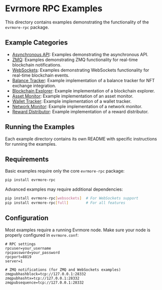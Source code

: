 # Evrmore RPC Examples

This directory contains examples demonstrating the functionality of the `evrmore-rpc` package.

## Example Categories

- [Asynchronous API](async/): Examples demonstrating the asynchronous API.
- [ZMQ](zmq/): Examples demonstrating ZMQ functionality for real-time blockchain notifications.
- [WebSockets](websockets/): Examples demonstrating WebSockets functionality for real-time blockchain events.
- [Balance Tracker](balance_tracker/): Example implementation of a balance tracker for NFT exchange integration.
- [Blockchain Explorer](blockchain_explorer/): Example implementation of a blockchain explorer.
- [Asset Monitor](asset_monitor/): Example implementation of an asset monitor.
- [Wallet Tracker](wallet_tracker/): Example implementation of a wallet tracker.
- [Network Monitor](network_monitor/): Example implementation of a network monitor.
- [Reward Distributor](reward_distributor/): Example implementation of a reward distributor.

## Running the Examples

Each example directory contains its own README with specific instructions for running the examples.

## Requirements

Basic examples require only the core `evrmore-rpc` package:

```bash
pip install evrmore-rpc
```

Advanced examples may require additional dependencies:

```bash
pip install evrmore-rpc[websockets]  # For WebSockets support
pip install evrmore-rpc[full]        # For all features
```

## Configuration

Most examples require a running Evrmore node. Make sure your node is properly configured in `evrmore.conf`:

```
# RPC settings
rpcuser=your_username
rpcpassword=your_password
rpcport=8819
server=1

# ZMQ notifications (for ZMQ and WebSockets examples)
zmqpubhashblock=tcp://127.0.0.1:28332
zmqpubhashtx=tcp://127.0.0.1:28332
zmqpubsequence=tcp://127.0.0.1:28332
``` 